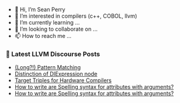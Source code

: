 - 👋 Hi, I’m Sean Perry
- 👀 I’m interested in compilers (c++, COBOL, llvm)
- 🌱 I’m currently learning ...
- 💞️ I’m looking to collaborate on ...
- 📫 How to reach me ...

<!---
s66perry/s66perry is a ✨ special ✨ repository because its `README.md` (this file) appears on your GitHub profile.
You can click the Preview link to take a look at your changes.
--->
### 📕 Latest LLVM Discourse Posts

<!-- DISCOURSE-LLVM:START -->
- [&lpar;Long?!&rpar; Pattern Matching](https://discourse.llvm.org/t/long-pattern-matching/72171#post_1)
- [Distinction of DIExpression node](https://discourse.llvm.org/t/distinction-of-diexpression-node/71747#post_11)
- [Target Triples for Hardware Compilers](https://discourse.llvm.org/t/target-triples-for-hardware-compilers/4125#post_5)
- [How to write are Spelling syntax for attributes with arguments?](https://discourse.llvm.org/t/how-to-write-are-spelling-syntax-for-attributes-with-arguments/72169#post_2)
- [How to write are Spelling syntax for attributes with arguments?](https://discourse.llvm.org/t/how-to-write-are-spelling-syntax-for-attributes-with-arguments/72169#post_1)
<!-- DISCOURSE-LLVM:END -->
